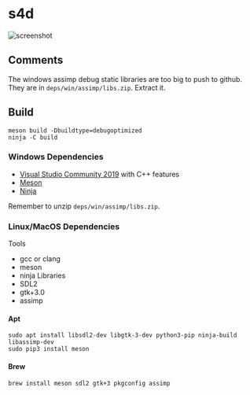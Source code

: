 # s4d

![screenshot](https://i.imgur.com/EmkPbuC.png)

## Comments

The windows assimp debug static libraries are too big to push to github. They are in ``deps/win/assimp/libs.zip``. Extract it.

## Build

```
meson build -Dbuildtype=debugoptimized
ninja -C build
```

### Windows Dependencies

- [Visual Studio Community 2019](https://visualstudio.microsoft.com/downloads/) with C++ features
- [Meson](https://mesonbuild.com/Getting-meson.html)
- [Ninja](https://github.com/ninja-build/ninja/releases)

Remember to unzip ``deps/win/assimp/libs.zip``.

### Linux/MacOS Dependencies

Tools
- gcc or clang
- meson
- ninja
Libraries
- SDL2
- gtk+3.0
- assimp

#### Apt
```
sudo apt install libsdl2-dev libgtk-3-dev python3-pip ninja-build libassimp-dev
sudo pip3 install meson
```

#### Brew
```
brew install meson sdl2 gtk+3 pkgconfig assimp
```
